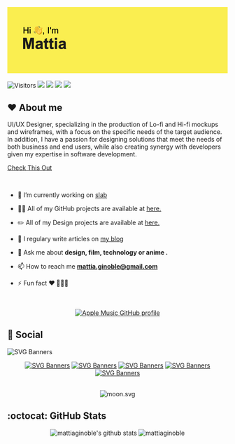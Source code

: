 ![alt text](https://github.com/mattiaginoble/mattiaginoble/blob/main/header.png?raw=true)

![Visitors](https://api.visitorbadge.io/api/visitors?path=mattiaginoble&label=Profile%20views&countColor=%23263759&style=flat&labelStyle=none) ![](https://img.shields.io/static/v1?label=HTML%20CSS&message=%E2%9D%A4&color=e44d25) ![](https://img.shields.io/static/v1?label=JavaScript&message=%E2%9D%A4&color=f7df1c) ![](https://img.shields.io/static/v1?label=TypeScript&message=%E2%9D%A4&color=3078c6) ![](https://img.shields.io/static/v1?label=React&message=%E2%9D%A4&color=61d8f9)

## :hearts: About me

UI/UX Designer, specializing in the production of Lo-fi and Hi-fi mockups and wireframes,
with a focus on the specific needs of the target audience.
In addition, I have a passion for designing solutions that meet the needs of both business and end users,
while also creating synergy with developers given my expertise in software development.
</br>

[Check This Out](https://mattiaginoble.github.io/business-card/)

</br>

- 🔭 I’m currently working on [slab](https://github.com/slab-dev)

[//]: # "- 👯 I’m looking to collaborate on []()"
[//]: # "- 🤔 I’m looking for help with []()"

- 👨‍💻 All of my GitHub projects are available at [here.](https://github.com/mattiaginoble/)

- ✏️ All of my Design projects are available at [here.](https://dribbble.com/mattiaginoble/)

- 📝 I regulary write articles on [my blog](https://mattiaginoble.vercel.app/)

- 💬 Ask me about **design, film, technology or anime .**

- 📫 How to reach me **mattia.ginoble@gmail.com**

- ⚡ Fun fact **❤️ 🗼🇯🇵**

<div align="center">

</br>
  
[![Apple Music GitHub profile](https://music-profile.rayriffy.com/theme/dark.svg?uid=001785.7a885ecfb10a4276a48bc978c499d1ff.0904)](https://github.com/rayriffy/apple-music-github-profile)
</div>

## :beers: Social

![SVG Banners](https://svg-banners.vercel.app/api?type=typeWriter&text1=Check%20it%20out%20all%20my%20work%20on%20Dribble%20and%20GitHub&width=1000&height=100)

<div align="center">

[![SVG Banners](https://img.shields.io/badge/LinkedIn-blue?style=for-the-badge&logo=linkedin&logoColor=white)](https://www.linkedin.com/in/mattia-ginoble-bb4890239)
[![SVG Banners](https://img.shields.io/badge/Dribbble-EA4C89?style=for-the-badge&logo=dribbble&logoColor=white)](https://dribbble.com/mattiaginoble/)
[![SVG Banners](https://img.shields.io/badge/cv-black?style=for-the-badge)](https://read.cv/mattiaginoble)
[![SVG Banners](https://img.shields.io/badge/Apple_Music-9933CC?style=for-the-badge&logo=apple-music&logoColor=white)](https://music.apple.com/profile/mattsamune/)
[![SVG Banners](https://dcbadge.vercel.app/api/shield/361177612623806467)](https://discordapp.com/users/361177612623806467/)

</br>

<img src="https://moon-svg.minung.dev/moon.svg?theme=basic" alt="moon.svg" />
 
</div>

## :octocat: GitHub Stats

<div align="center"> <img src="https://github-readme-stats.vercel.app/api/top-langs/?username=mattiaginoble&layout=donut&theme=tokyonight&hide_border=true" alt="mattiaginoble's github stats" alt="mattiaginoble lang" /> <img src="https://github-readme-stats.vercel.app/api?username=mattiaginoble&show_icons=true&include_all_commits=true&theme=tokyonight&hide_border=true" alt="mattiaginoble" /></div>
